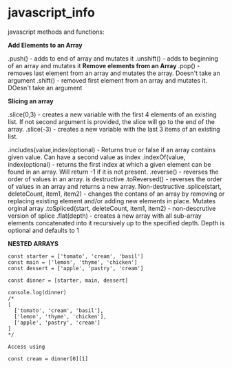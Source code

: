 # javascript_info

javascript methods and functions:

**Add Elements to an Array**

.push() - adds to end of array and mutates it
.unshift() - adds to beginning of an array and mutates it
**Remove elements from an Array**
.pop() - removes last element from an array and mutates the array. Doesn't take an argument
.shift() - removed first element from an array and mutates it. DOesn't take an argument

**Slicing an array**

.slice(0,3) - creates a new variable with the first 4 elements of an existing list. If not second argument is provided, the slice will go to the end of the array. 
.slice(-3) - creates a new variable with the last 3 items of an existing list. 

.includes(value,index(optional) - Returns true or false if an array contains given value. Can have a second value as index
.indexOf(value, index(optional) - returns the first index at which a given element can be found in an array. Will return -1 if it is not present.
.reverse() - reverses the order of values in an array. is destructive
.toReversed() - reverses the order of values in an array and returns a new array. Non-destructive
.splice(start, deleteCount, item1, item2) - changes the contans of an array by removing or replacing existing element and/or adding new elements in place. Mutates orginal array
.toSpliced(start, deleteCount, item1, item2) - non-descrutive version of splice
.flat(depth) - creates a new array with all sub-array elements concatenated into it recursively up to the specified depth. Depth is optional and defaults to 1

**NESTED ARRAYS**

```
const starter = ['tomato', 'cream', 'basil']
const main = ['lemon', 'thyme', 'chicken']
const dessert = ['apple', 'pastry', 'cream']

const dinner = [starter, main, dessert]

console.log(dinner)
/*
[
  ['tomato', 'cream', 'basil'],
  ['lemon', 'thyme', 'chicken'],
  ['apple', 'pastry', 'cream']
]
*/

Access using

const cream = dinner[0][1]
```



